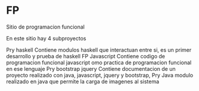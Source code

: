 # FP
Sitio de programacion funcional

En este sitio hay 4 subproyectos

Pry haskell Contiene modulos haskell que interactuan entre si, es un primer desarrollo y prueba de haskell
FP Javascript Contiene codigo de programacion funcional javascript omo practica de programacion funcional en ese lenguaje
Pry bootstrap jquery Contiene documentacion de un proyecto realizado con java, javascript, jquery y bootstrap,
Pry Java modulo realizado en java que permite la carga de imagenes al sistema
